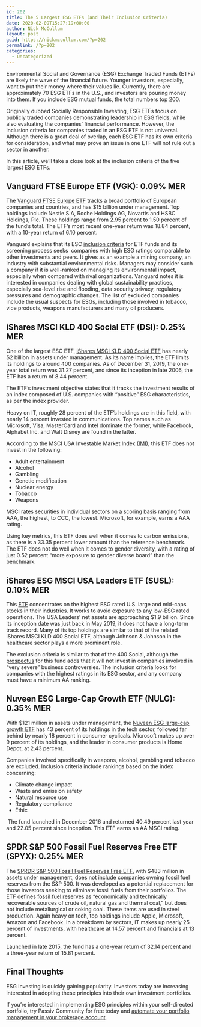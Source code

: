 ```yaml
---
id: 202
title: The 5 Largest ESG ETFs (and Their Inclusion Criteria)
date: 2020-02-09T15:27:19+00:00
author: Nick McCullum
layout: post
guid: https://nickmccullum.com/?p=202
permalink: /?p=202
categories:
  - Uncategorized
---
```

 

Environmental Social and Governance (ESG) Exchange Traded Funds (ETFs) are likely the wave of the financial future. Younger investors, especially, want to put their money where their values lie. Currently, there are approximately 70 ESG ETFs in the U.S., and investors are pouring money into them. If you include ESG mutual funds, the total numbers top 200.

Originally dubbed Socially Responsible Investing, ESG ETFs focus on publicly traded companies demonstrating leadership in ESG fields, while also evaluating the companies’ financial performance. However, the inclusion criteria for companies traded in an ESG ETF is not universal. Although there is a great deal of overlap, each ESG ETF has its own criteria for consideration, and what may prove an issue in one ETF will not rule out a sector in another.

In this article, we’ll take a close look at the inclusion criteria of the five largest ESG ETFs.

## **Vanguard FTSE Europe ETF (VGK): 0.09% MER**

The [Vanguard FTSE Europe ETF](https://www.etf.com/VGK#overview) tracks a broad portfolio of European companies and countries, and has $15 billion under management. Top holdings include Nestle S.A, Roche Holdings AG, Novartis and HSBC Holdings, Plc. These holdings range from 2.95 percent to 1.50 percent of the fund’s total. The ETF’s most recent one-year return was 18.84 percent, with a 10-year return of 6.10 percent.

Vanguard explains that its ESC [inclusion criteria](https://advisors.vanguard.com/iwe/pdf/FAESGBR.pdf) for ETF funds and its screening process seeks&nbsp; companies with high ESG ratings comparable to other investments and peers. It gives as an example a mining company, an industry with substantial environmental risks. Managers may consider such a company if it is well-ranked on managing its environmental impact, especially when compared with rival organizations. Vanguard notes it is interested in companies dealing with global sustainability practices, especially sea-level rise and flooding, data security privacy, regulatory pressures and demographic changes. The list of excluded companies include the usual suspects for ESGs, including those involved in tobacco, vice products, weapons manufacturers and many oil producers.&nbsp;&nbsp;

## **iShares MSCI KLD 400 Social** **ETF (DSI): 0.25% MER**

One of the largest ESC ETF, [iShares MSCI KLD 400 Social ETF](https://www.ishares.com/us/products/239667/ishares-msci-kld-400-social-etf) has nearly $2 billion in assets under management. As its name implies, the ETF limits its holdings to around 400 companies. As of December 31, 2019, the one-year total return was 31.27 percent, and since its inception in late 2006, the ETF has a return of 8.44 percent.

The ETF’s investment objective states that it tracks the investment results of an index composed of U.S. companies with “positive” ESG characteristics, as per the index provider.

Heavy on IT, roughly 28 percent of the ETF’s holdings are in this field, with nearly 14 percent invested in communications. Top names such as Microsoft, Visa, MasterCard and Intel dominate the former, while Facebook, Alphabet Inc. and Walt Disney are found in the latter.

According to the MSCI USA Investable Market Index ([IMI](https://www.ishares.com/us/literature/presentation/dsi-impact-report.pdf)), this ETF does not invest in the following:

  * Adult entertainment
  * Alcohol
  * Gambling
  * Genetic modification
  * Nuclear energy
  * Tobacco
  * Weapons

MSCI rates securities in individual sectors on a scoring basis ranging from AAA, the highest, to CCC, the lowest. Microsoft, for example, earns a AAA rating.

Using key metrics, this ETF does well when it comes to carbon emissions, as there is a 33.35 percent lower amount than the reference benchmark. The ETF does not do well when it comes to gender diversity, with a rating of just 0.52 percent “more exposure to gender diverse board” than the benchmark.&nbsp;&nbsp;

## **iShares ESG MSCI USA Leaders ETF (SUSL): 0.10% MER**

This [ETF](https://www.ishares.com/us/products/308574/ishares-esg-msci-usa-leaders-etf-fund) concentrates on the highest ESG rated U.S. large and mid-caps stocks in their industries. It works to avoid exposure to any low-ESG rated operations. The USA Leaders’ net assets are approaching $1.9 billion. Since its inception date was just back in May 2019, it does not have a long-term track record. Many of its top holdings are similar to that of the related iShares MSCI KLD 400 Social ETF, although Johnson & Johnson in the healthcare sector plays a more prominent role.

The exclusion criteria is similar to that of the 400 Social, although the [prospectus](https://www.ishares.com/us/library/stream-document?stream=reg&product=IUS-SUSL&shareClass=NA&documentId=1699971%7E1697733%7E926112%7E1315627&iframeUrlOverride=%2Fus%2Fliterature%2Fprospectus%2Fp-ishares-esg-msci-usa-leaders-etf-8-31.pdf) for this fund adds that it will not invest in companies involved in “very severe” business controversies. The inclusion criteria looks for companies with the highest ratings in its ESG sector, and any company must have a minimum AA ranking.

## **Nuveen ESG Large-Cap Growth ETF (NULG): 0.35% MER**

With $121 million in assets under management, the [Nuveen ESG large-cap growth ETF](https://www.etf.com/NULG#overview) has 43 percent of its holdings in the tech sector, followed far behind by nearly 18 percent in consumer cyclicals. Microsoft makes up over 9 percent of its holdings, and the leader in consumer products is Home Depot, at 2.43 percent.

Companies involved specifically in weapons, alcohol, gambling and tobacco are excluded. Inclusion criteria include rankings based on the index concerning:

  * Climate change impact
  * Waste and emission safety
  * Natural resource use
  * Regulatory compliance
  * Ethic

&nbsp;The fund launched in December 2016 and returned 40.49 percent last year and 22.05 percent since inception. This ETF earns an AA MSCI rating.

## **SPDR S&P 500 Fossil Fuel Reserves Free ETF (SPYX): 0.25% MER**

The [SPRDR S&P 500 Fossil Fuel Reserves Free ETF](https://www.ssga.com/us/en/individual/etfs/funds/spdr-sp-500-fossil-fuel-reserves-free-etf-spyx), with $483 million in assets under management, does not include companies owning fossil fuel reserves from the S&P 500. It was developed as a potential replacement for those investors seeking to eliminate fossil fuels from their portfolios. The ETF defines [fossil fuel reserves](https://www.ssga.com/library-content/products/fund-docs/etfs/us/ps/SPDR_SERIES-TRUST_EQUITY_PROSPECTUS.pdf) as “economically and technically recoverable sources of crude oil, natural gas and thermal coal,” but does not include metallurgical or coking coal. These items are used in steel production. Again heavy on tech, top holdings include Apple, Microsoft, Amazon and Facebook. In a breakdown by sectors, IT makes up nearly 25 percent of investments, with healthcare at 14.57 percent and financials at 13 percent.

Launched in late 2015, the fund has a one-year return of 32.14 percent and a three-year return of 15.81 percent.

## **Final Thoughts**

ESG investing is quickly gaining popularity. Investors today are increasing interested in adopting these principles into their own investment portfolios.

If you’re interested in implementing ESG principles within your self-directed portfolio, try Passiv Community for free today and [automate your portfolio management in your brokerage account](https://getpassiv.com/app/register/).
